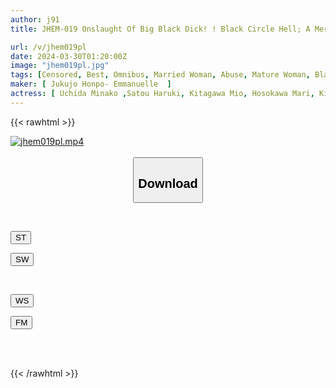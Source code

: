 ```yaml
---
author: j91
title: JHEM-019 Onslaught Of Big Black Dick! ! Black Circle Hell; A Merciless Big Cock Penetrates A Crying Japanese Beauty! ! Too Harsh Pussy Destruction Creampie FUCK! ! 5 People Recording 120 Minutes

url: /v/jhem019pl
date: 2024-03-30T01:20:00Z
image: "jhem019pl.jpg"
tags: [Censored, Best, Omnibus, Married Woman, Abuse, Mature Woman, Black Actor	]
maker: [ Jukujo Honpo- Emmanuelle  ]
actress: [ Uchida Minako ,Satou Haruki, Kitagawa Mio, Hosokawa Mari, Kinjo Rinka ]
---
```



{{< rawhtml >}}

<div class="video" data-videoid="MaYRkoDmpaIm3jy">
    <a href="javascript:;">
        <img src="/v/jhem019pl/jhem019pl.jpg" width="WIDTH" height="HEIGHT" alt="jhem019pl.mp4" loading="lazy">
    </a>
</div>

<script type="text/javascript" src="https://j91.asia/asset/on-demand-st.js"></script>

<br>
  <link rel="stylesheet" href="https://j91.asia/asset/bs5.css">
  
  <center>
  <button class="btn btn-primary" type="button" data-bs-toggle="collapse" data-bs-target=".multi-collapse" aria-expanded="false" aria-controls="multiCollapseExample1 multiCollapseExample2"><h2>Download</h2></button></center>
</p>
<div class="row">
  <div class="col">
    <div class="collapse multi-collapse" id="multiCollapseExample1">
      <div class="card card-body">
	      	      <br>
<div class="buttons">  
<p><a href="https://streamtape.to/v/MaYRkoDmpaIm3jy" target="_blank"><button class="btn-hover color-3"><i class="fa fa-download"></i> ST</button></a></p>
<p><a href="https://asnwish.com/nk4bwm7omktn" target="_blank"><button class="btn-hover color-2"><i class="fa fa-download"></i> SW</button></a></p></div>
    </div>
  </div>
</div>
  <div class="col">
    <div class="collapse multi-collapse" id="multiCollapseExample2">
      <div class="card card-body">
	      <br>
<div class="buttons">
<p><a href="https://wolfstream.tv/7d13czfjn60j"><button class="btn-hover color-9"><i class="fa fa-download"></i> WS</button></a></p>
<p><a href="https://filemoon.sx/d/tq3ycp7f9iwy"><button class="btn-hover color-8"><i class="fa fa-download"></i> FM</button></a></p></div>
<br><br>
      </div>
    </div>
  </div>
</div>

{{< /rawhtml >}}